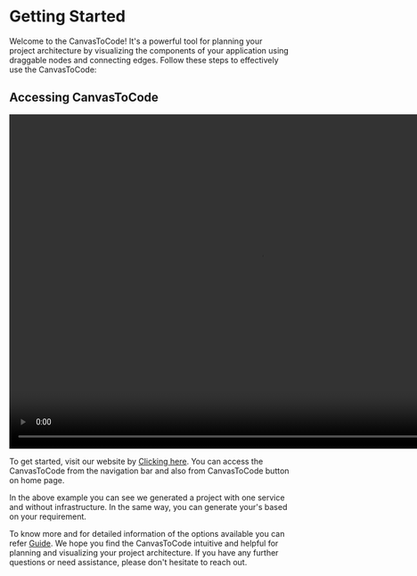 # Getting Started
Welcome to the CanvasToCode! It's a powerful tool for planning your project architecture by visualizing the components of your application using draggable nodes and connecting edges. Follow these steps to effectively use the CanvasToCode:

## Accessing CanvasToCode
<video controls width="900" height="600">
  <source src="/docs/videos/getting-started.mp4" type="video/mp4"></source>
</video>

To get started, visit our website by [Clicking here](https://app.wedaa.tech). You can access the CanvasToCode from the navigation bar and also from CanvasToCode button on home page.

In the above example you can see we generated a project with one service and without infrastructure. In the same way, you can generate your's based on your requirement.

To know more and for detailed information of the options available you can refer [Guide](/developers-guide/introduction/).
We hope you find the CanvasToCode intuitive and helpful for planning and visualizing your project architecture. If you have any further questions or need assistance, please don't hesitate to reach out.
